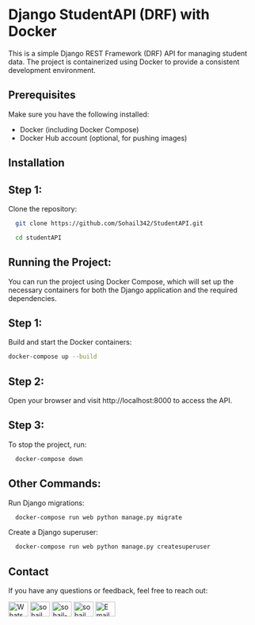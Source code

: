 
# Django StudentAPI (DRF) with Docker

This is a simple Django REST Framework (DRF) API for managing student data. The project is containerized using Docker to provide a consistent development environment.

## Prerequisites
Make sure you have the following installed:

- Docker (including Docker Compose)
- Docker Hub account (optional, for pushing images)

## Installation
## Step 1:
Clone the repository:

```bash
  git clone https://github.com/Sohail342/StudentAPI.git

  cd studentAPI
```


## Running the Project:
You can run the project using Docker Compose, which will set up the necessary containers for both the Django application and the required dependencies.


## Step 1:
Build and start the Docker containers:

```bash
docker-compose up --build

```

## Step 2:
Open your browser and visit http://localhost:8000 to access the API.

## Step 3:
To stop the project, run:

```bash
  docker-compose down

```
## Other Commands:
Run Django migrations:

```bash
  docker-compose run web python manage.py migrate

```
Create a Django superuser:

```bash
  docker-compose run web python manage.py createsuperuser


```


## Contact
If you have any questions or feedback, feel free to reach out:
<p align="left">
<a href="https://wa.me/+923431285354" target="blank"><img align="center" src="https://img.icons8.com/color/48/000000/whatsapp.png" alt="WhatsApp" height="30" width="40" /></a>
<a href="https://www.hackerrank.com/sohail_ahmad342" target="blank"><img align="center" src="https://raw.githubusercontent.com/rahuldkjain/github-profile-readme-generator/master/src/images/icons/Social/hackerrank.svg" alt="sohail_ahmad342" height="30" width="40" /></a>
<a href="https://www.linkedin.com/in/sohailahmad3428041928/" target="blank"><img align="center" src="https://raw.githubusercontent.com/rahuldkjain/github-profile-readme-generator/master/src/images/icons/Social/linked-in-alt.svg" alt="sohail-ahmad342" height="30" width="40" /></a>
<a href="https://instagram.com/sohail_ahmed113" target="blank"><img align="center" src="https://raw.githubusercontent.com/rahuldkjain/github-profile-readme-generator/master/src/images/icons/Social/instagram.svg" alt="sohail_ahmed113" height="30" width="40" /></a>
<a href="mailto:sohailahmed34280@gmail.com" target="blank"><img align="center" src="https://img.icons8.com/ios-filled/50/000000/email-open.png" alt="Email" height="30" width="40" /></a>
</p>


